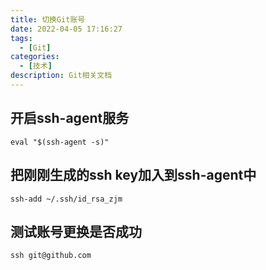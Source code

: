 ```yaml
---
title: 切换Git账号
date: 2022-04-05 17:16:27
tags:
  - [Git]
categories:
  - [技术]
description: Git相关文档
---
```


## 开启ssh-agent服务

```shell
eval "$(ssh-agent -s)"
```

## 把刚刚生成的ssh key加入到ssh-agent中
```shell
ssh-add ~/.ssh/id_rsa_zjm
```

## 测试账号更换是否成功
```shell
ssh git@github.com
```